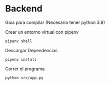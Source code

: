 # Backend
Guia para compilar (Necesario tener python 3.9)

Crear un entorno virtual con pipenv
```
pipenv shell
```

Descargar Dependencias
```
pipenv install
```

Correr el programa
```
python src/app.py
```
